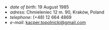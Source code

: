 * *date of birth*: 19 August 1985
* *adress*: Chmieleniec 12 m. 90, Kraków, Poland
* *telephone*: (+48) 12 664 4869
* *e-mail*: <kacper.topolnicki@gmail.com> 


